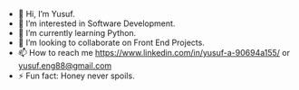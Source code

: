 - 👋 Hi, I’m Yusuf.
- 👀 I’m interested in Software Development.
- 🌱 I’m currently learning Python.
- 💞️ I’m looking to collaborate on Front End Projects.
- 📫 How to reach me https://www.linkedin.com/in/yusuf-a-90694a155/ or yusuf.eng88@gmail.com
- ⚡ Fun fact: Honey never spoils.

<!---
YusufDev15/YusufDev15 is a ✨ special ✨ repository because its `README.md` (this file) appears on your GitHub profile.
You can click the Preview link to take a look at your changes.
--->
